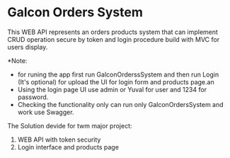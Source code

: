 # Galcon Orders System

This WEB API represents an orders products system that can implement CRUD operation secure by token
and login procedure build with MVC for users display.

*Note:

- for runing the app first run GalconOrderssSystem and then run Login (It's optional) for upload the UI for login form and products page.an
- Using the login page UI use admin or Yuval for user and 1234 for password.
- Checking the functionality only can run only GalconOrdersSystem and work use Swagger.

The Solution devide for twm major project:
1. WEB API with token security
2. Login interface and products page
